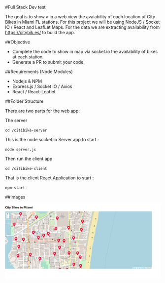 #Full Stack Dev test

The goal is to show a in a web view the avaiability of each location of City Bikes in Miami FL stations. For this project we will be using NodeJS / Socket IO / React and LeafLet Maps. For the data we are extracting availability from https://citybik.es/ to build the app.

##Objective 

- Complete the code to show in map via socket.io the availability of bikes at each station.
- Generate a PR to submit your code. 

##Requirements (Node Modules)

- Nodejs & NPM
- Express.js / Socket IO / Axios
- React / React-Leaflet

##Folder Structure

There are two parts for the web app:

The server

`cd /citibike-server`

This is the node socket.io Server app to start :

`node server.js`

Then run the client app

`cd /citibike-client`

That is the client React Application to start :

`npm start`

##images



![image-20210526143926460](image-20210526143926460.png)